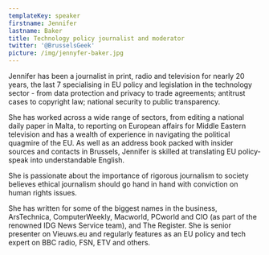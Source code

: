 ```yaml
---
templateKey: speaker
firstname: Jennifer
lastname: Baker
title: Technology policy journalist and moderator
twitter: '@BrusselsGeek'
picture: /img/jennyfer-baker.jpg
---
```

Jennifer has been a journalist in print, radio and television for nearly 20 years, the last 7 specialising in EU policy and legislation in the technology sector - from data protection and privacy to trade agreements; antitrust cases to copyright law; national security to public transparency.

She has worked across a wide range of sectors, from editing a national daily paper in Malta, to reporting on European affairs for Middle Eastern television and has a wealth of experience in navigating the political quagmire of the EU. As well as an address book packed with insider sources and contacts in Brussels, Jennifer is skilled at translating EU policy-speak into understandable English.

She is passionate about the importance of rigorous journalism to society believes ethical journalism should go hand in hand with conviction on human rights issues.

She has written for some of the biggest names in the business, ArsTechnica, ComputerWeekly, Macworld, PCworld and CIO (as part of the renowned IDG News Service team), and The Register. She is senior presenter on Vieuws.eu and regularly features as an EU policy and tech expert on BBC radio, FSN, ETV and others.
